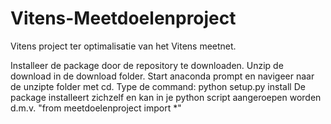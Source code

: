 # Vitens-Meetdoelenproject
Vitens project ter optimalisatie van het Vitens meetnet.

Installeer de package door de repository te downloaden.
Unzip de download in de download folder.
Start anaconda prompt en navigeer naar de unzipte folder met cd.
Type de command: python setup.py install 
De package installeert zichzelf en kan in je python script aangeroepen worden d.m.v. "from meetdoelenproject import *"
